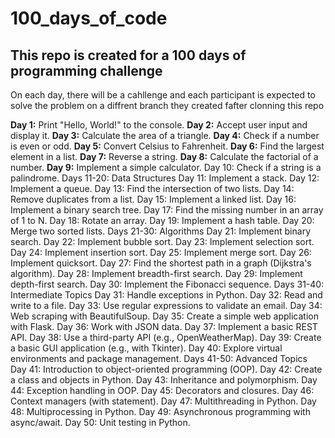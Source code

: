 # 100_days_of_code

## This repo is created for a 100 days of programming challenge
On each day, there will be a cahllenge and each participant is expected to solve the problem on a diffrent branch they created  fafter clonning this repo

**Day 1:** Print "Hello, World!" to the console.
**Day 2:** Accept user input and display it.
**Day 3:** Calculate the area of a triangle.
**Day 4:** Check if a number is even or odd.
**Day 5:** Convert Celsius to Fahrenheit.
**Day 6:** Find the largest element in a list.
**Day 7:** Reverse a string.
**Day 8:** Calculate the factorial of a number.
**Day 9:** Implement a simple calculator.
Day 10: Check if a string is a palindrome.
Days 11-20: Data Structures
Day 11: Implement a stack.
Day 12: Implement a queue.
Day 13: Find the intersection of two lists.
Day 14: Remove duplicates from a list.
Day 15: Implement a linked list.
Day 16: Implement a binary search tree.
Day 17: Find the missing number in an array of 1 to N.
Day 18: Rotate an array.
Day 19: Implement a hash table.
Day 20: Merge two sorted lists.
Days 21-30: Algorithms
Day 21: Implement binary search.
Day 22: Implement bubble sort.
Day 23: Implement selection sort.
Day 24: Implement insertion sort.
Day 25: Implement merge sort.
Day 26: Implement quicksort.
Day 27: Find the shortest path in a graph (Dijkstra's algorithm).
Day 28: Implement breadth-first search.
Day 29: Implement depth-first search.
Day 30: Implement the Fibonacci sequence.
Days 31-40: Intermediate Topics
Day 31: Handle exceptions in Python.
Day 32: Read and write to a file.
Day 33: Use regular expressions to validate an email.
Day 34: Web scraping with BeautifulSoup.
Day 35: Create a simple web application with Flask.
Day 36: Work with JSON data.
Day 37: Implement a basic REST API.
Day 38: Use a third-party API (e.g., OpenWeatherMap).
Day 39: Create a basic GUI application (e.g., with Tkinter).
Day 40: Explore virtual environments and package management.
Days 41-50: Advanced Topics
Day 41: Introduction to object-oriented programming (OOP).
Day 42: Create a class and objects in Python.
Day 43: Inheritance and polymorphism.
Day 44: Exception handling in OOP.
Day 45: Decorators and closures.
Day 46: Context managers (with statement).
Day 47: Multithreading in Python.
Day 48: Multiprocessing in Python.
Day 49: Asynchronous programming with async/await.
Day 50: Unit testing in Python.
